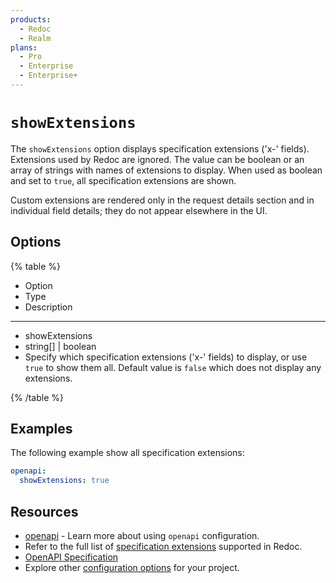 ```yaml
---
products:
  - Redoc
  - Realm
plans:
  - Pro
  - Enterprise
  - Enterprise+
---
```

# `showExtensions`

The `showExtensions` option displays specification extensions ('x-' fields).
Extensions used by Redoc are ignored.
The value can be boolean or an array of strings with names of extensions to display. When used as boolean and set to `true`, all specification extensions are shown.

Custom extensions are rendered only in the request details section and in individual field details; they do not appear elsewhere in the UI.

## Options

{% table %}

* Option
* Type
* Description

---

* showExtensions
* string[] | boolean
* Specify which specification extensions ('x-' fields) to display, or use `true` to show them all.
  Default value is `false` which does not display any extensions.

{% /table %}

## Examples

The following example show all specification extensions:

```yaml {% title="redocly.yaml" %}
openapi:
  showExtensions: true
```

## Resources

- [openapi](./index.md) - Learn more about using `openapi` configuration.
- Refer to the full list of [specification extensions](../../content/api-docs/openapi-extensions/index.md) supported in Redoc.
- [OpenAPI Specification](https://spec.openapis.org/oas/latest.html)
- Explore other [configuration options](../index.md) for your project.
